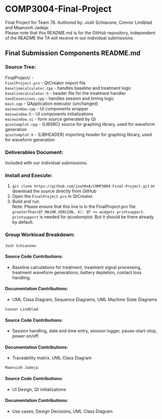 # COMP3004-Final-Project
Final Project for Team 78. Authored by: Josh Schiavone, Connor Lindblad and Maansinh Jadeja. <br/>
Please note that this README.md is for the GitHub repository, independent of the README the TA will receive in our individual submissions.

## Final Submission Components README.md
### Source Tree:

FinalProject/ - <br/>
``FinalProject.pro`` - QtCreator import file <br/>
``baselinecalculator.cpp`` - handles baseline and treatment logic <br/>
``baselinecalculator.h`` - header file for the treatment handler <br/>
``handlesessions.cpp`` - handles session and timing logic <br/>
``main.cpp`` - QApplication executor (unchanged) <br/>
``mainwindow.cpp`` - UI components wrapper <br/>
``mainwindow.h`` - UI components initializations <br/>
``mainwindow.ui`` - form source generated by Qt <br/>
``qcustomplot.cpp`` - (LIBSRC) source for graphing library, used for waveform generation <br/>
``qcustomplot.h`` - (LIBHEADER) importing header for graphing library, used for waveform generation <br/>

### Deliverables Document:
Included with our individual submissions.

### Install and Execute:
1. ``git clone https://github.com/josh0xA/COMP3004-Final-Project.git`` or download the source directly from GitHub
2. Open the ``FinalProject.pro`` in QtCreator.
3. Build and run.  
Note: Please ensure that this line is in the FinalProject.pro file: ``greaterThan(QT_MAJOR_VERSION, 4): QT += widgets printsupport``. ``printsupport`` is needed for qcustomplot. But it should be there already by default.

### Group Workload Breakdown:
``Josh Schiavone``:
#### Source Code Contributions:
- Baseline calculations for treatment, treatment signal processing, treatment waveform generations, battery depletion, contact loss handling.
#### Documentation Contributions:
- UML Class Diagram, Sequence Diagrams, UML Machine State Diagrams <br/>

``Connor Lindblad``:
#### Source Code Contributions:
- Session handling, date and time entry, session logger, pause-start-stop, power on/off.
#### Documentation Contributions:
- Traceability matrix, UML Class Diagram <br/>

``Maansinh Jadeja``:
#### Source Code Contributions:
- UI Design, Qt initializations
#### Documentation Contributions:
- Use cases, Design Decisions, UML Class Diagram
